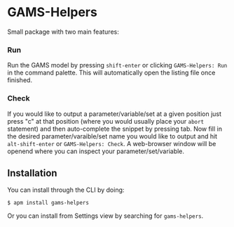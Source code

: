 # GAMS-Helpers
Small package with two main features:
### Run
Run the GAMS model by pressing ```shift-enter``` or clicking ```GAMS-Helpers: Run``` in the command palette.
This will automatically open the listing file once finished.

### Check
If you would like to output a parameter/variable/set at a given position just press "c" at that position (where you would usually place your ```abort``` statement) and then auto-complete the snippet by pressing tab.
Now fill in the desired parameter/varaible/set name you would like to output and hit ```alt-shift-enter``` or ```GAMS-Helpers: Check```. A web-browser window will be openend where you can inspect your parameter/set/variable.


## Installation
You can install through the CLI by doing:

```
$ apm install gams-helpers
```

Or you can install from Settings view by searching for `gams-helpers`.
